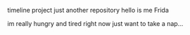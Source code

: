 timeline project
just another repository
hello is me Frida 

im really hungry and tired right now 
just want to take a nap...
